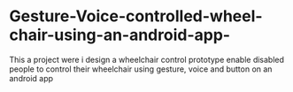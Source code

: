 # Gesture-Voice-controlled-wheel-chair-using-an-android-app-
This a project were i design a wheelchair control prototype enable disabled people to control their wheelchair using gesture, voice and button on an android app
